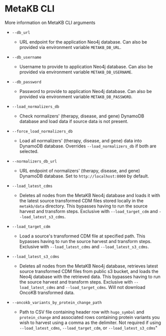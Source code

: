 # MetaKB CLI

More information on MetaKB CLI arguments

* `--db_url`
  * URL endpoint for the application Neo4j database. Can also be provided via environment variable `METAKB_DB_URL`.

* `--db_username`
  * Username to provide to application Neo4j database. Can also be provided via environment variable `METAKB_DB_USERNAME`.

* `--db_password`
  * Password to provide to application Neo4j database. Can also be provided via environment variable `METAKB_DB_PASSWORD`.

* `--load_normalizers_db`
  * Check normalizers' (therapy, disease, and gene) DynamoDB database and load data if source data is not present.

* `--force_load_normalizers_db`
  * Load all normalizers' (therapy, disease, and gene) data into DynamoDB database. Overrides `--load_normalizers_db` if both are selected.

* `--normalizers_db_url`
  * URL endpoint of normalizers' (therapy, disease, and gene) DynamoDB database. Set to `http://localhost:8000` by default.

* `--load_latest_cdms`
  * Deletes all nodes from the MetaKB Neo4j database and loads it with the latest source transformed CDM files stored locally in the `metakb/data` directory. This bypasses having to run the source harvest and transform steps. Exclusive with `--load_target_cdm` and `--load_latest_s3_cdms`.

* `--load_target_cdm`
  * Load a source's transformed CDM file at specified path. This bypasses having to run the source harvest and transform steps. Exclusive with `--load_latest_cdms` and `--load_latest_s3_cdms`.

* `--load_latest_s3_cdms`
  * Deletes all nodes from the MetaKB Neo4j database, retrieves latest source transformed CDM files from public s3 bucket, and loads the Neo4j database with the retrieved data. This bypasses having to run the source harvest and transform steps. Exclusive with `--load_latest_cdms` and `--load_target_cdms`. Will not download OncoKB transformed data.

* `--oncokb_variants_by_protein_change_path`
  * Path to CSV file containing header row with `hugo_symbol` and `protein_change` and associated rows containing protein variants you wish to harvest using a comma as the delimiter. Not required if using `--load_latest_cdms`, `--load_target_cdm`, or `--load_latest_s3_cdms`"